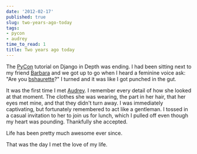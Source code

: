 ```yaml
---
date: '2012-02-17'
published: true
slug: two-years-ago-today
tags:
- pycon
- audrey
time_to_read: 1
title: Two years ago today
---
```


The [PyCon](http://us.pycon.org) tutorial on Django in Depth was ending.
I had been sitting next to my friend [Barbara](http://djangrrl.com/) and
we got up to go when I heard a feminine voice ask: "Are you
[bshaurette](https://twitter.com/bshaurette)?" I turned and it was like
I got punched in the gut.

It was the first time I met [Audrey](https://audrey.roygreenfeld.com). I remember
every detail of how she looked at that moment. The clothes she was
wearing, the part in her hair, that her eyes met mine, and that they
didn't turn away. I was immediately captivating, but fortunately
remembered to act like a gentleman. I tossed in a casual invitation to
her to join us for lunch, which I pulled off even though my heart was
pounding. Thankfully she accepted.

Life has been pretty much awesome ever since.

That was the day I met the love of my life.

